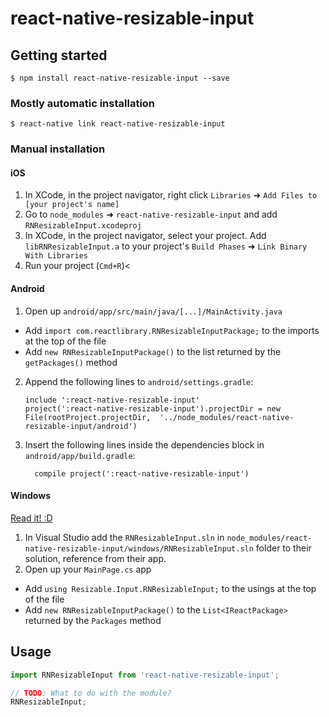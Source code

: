 
# react-native-resizable-input

## Getting started

`$ npm install react-native-resizable-input --save`

### Mostly automatic installation

`$ react-native link react-native-resizable-input`

### Manual installation


#### iOS

1. In XCode, in the project navigator, right click `Libraries` ➜ `Add Files to [your project's name]`
2. Go to `node_modules` ➜ `react-native-resizable-input` and add `RNResizableInput.xcodeproj`
3. In XCode, in the project navigator, select your project. Add `libRNResizableInput.a` to your project's `Build Phases` ➜ `Link Binary With Libraries`
4. Run your project (`Cmd+R`)<

#### Android

1. Open up `android/app/src/main/java/[...]/MainActivity.java`
  - Add `import com.reactlibrary.RNResizableInputPackage;` to the imports at the top of the file
  - Add `new RNResizableInputPackage()` to the list returned by the `getPackages()` method
2. Append the following lines to `android/settings.gradle`:
  	```
  	include ':react-native-resizable-input'
  	project(':react-native-resizable-input').projectDir = new File(rootProject.projectDir, 	'../node_modules/react-native-resizable-input/android')
  	```
3. Insert the following lines inside the dependencies block in `android/app/build.gradle`:
  	```
      compile project(':react-native-resizable-input')
  	```

#### Windows
[Read it! :D](https://github.com/ReactWindows/react-native)

1. In Visual Studio add the `RNResizableInput.sln` in `node_modules/react-native-resizable-input/windows/RNResizableInput.sln` folder to their solution, reference from their app.
2. Open up your `MainPage.cs` app
  - Add `using Resizable.Input.RNResizableInput;` to the usings at the top of the file
  - Add `new RNResizableInputPackage()` to the `List<IReactPackage>` returned by the `Packages` method


## Usage
```javascript
import RNResizableInput from 'react-native-resizable-input';

// TODO: What to do with the module?
RNResizableInput;
```
  